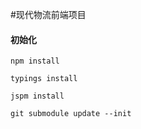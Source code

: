 #现代物流前端项目


#### 初始化

`npm install`

`typings install`

`jspm install`

`git submodule update --init`